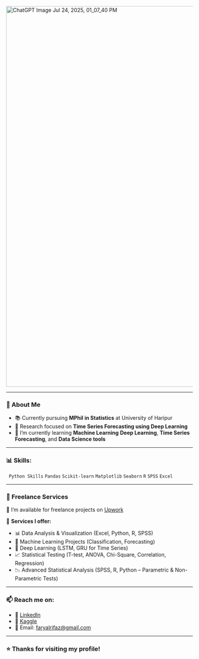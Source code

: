 
<img width="1536" height="1024" alt="ChatGPT Image Jul 24, 2025, 01_07_40 PM" src="https://github.com/user-attachments/assets/48bc5b81-7c1e-4d5a-997d-bc8522c024f5" />

---
### 🌱 About Me

- 📚 Currently pursuing **MPhil in Statistics** at University of Haripur  
- 🔬 Research focused on **Time Series Forecasting using Deep Learning**
- 🌱 I’m currently learning **Machine Learning** **Deep Learning**, **Time Series Forecasting**, and **Data Science tools**

---

### 📊 Skills:
` Python Skills` `Pandas` `Scikit-learn` `Matplotlib` `Seaborn`  `R` `SPSS` `Excel`

---

### 💼 Freelance Services

📌 I’m available for freelance projects on [Upwork](https://www.upwork.com/freelancers/~01d7c98961375e7879?mp_source=share)

🌟 **Services I offer:**

- 📊 Data Analysis & Visualization (Excel, Python, R, SPSS)  
- 🤖 Machine Learning Projects (Classification, Forecasting)  
- 🔁 Deep Learning (LSTM, GRU for Time Series)
- 📈 Statistical Testing (T-test, ANOVA, Chi-Square, Correlation, Regression)  
- 📉 Advanced Statistical Analysis (SPSS, R, Python – Parametric & Non-Parametric Tests)   

---

### 📫 Reach me on:
- 💼 [LinkedIn](linkedin.com/in/faryal-rifaz-b8a885304)
- 📁 [Kaggle](https://www.kaggle.com/faryalrifaz3374)
- 💌 Email: faryalrifaz@gmail.com

---
### ⭐️ Thanks for visiting my profile!

